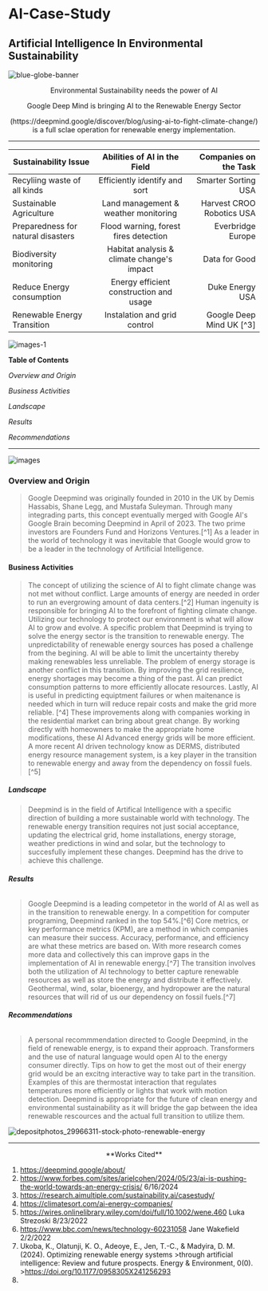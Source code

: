 # AI-Case-Study
## Artificial Intelligence In Environmental Sustainability

<p align="center">
   
   ![blue-globe-banner](https://github.com/user-attachments/assets/f1887d8c-e69f-4cf6-b431-be71803e623b)

   <p align="center"> Environmental Sustainability needs the power of AI

<p align="center"> Google Deep Mind is bringing AI to the Renewable Energy Sector

<p align="center"> (https://deepmind.google/discover/blog/using-ai-to-fight-climate-change/) is a full sclae operation for renewable energy implementation. 

-----------------------------------------

| Sustainability Issue                 | Abilities of AI in the Field              | Companies on the Task            |
|--------------------------------------|:-----------------------------------------:|---------------------------------:|
| Recyliing waste of all kinds         | Efficiently identify and sort             | Smarter Sorting USA              |
| Sustainable Agriculture              | Land management & weather monitoring      | Harvest CROO Robotics USA        |
| Preparedness for natural disasters   | Flood warning, forest fires detection     | Everbridge Europe                |
| Biodiversity monitoring              | Habitat analysis & climate change's impact| Data for Good                    |
| Reduce Energy consumption            | Energy efficient construction and usage   | Duke Energy USA
| Renewable Energy Transition          | Instalation and grid control              | Google Deep Mind UK [^3] 

 
   
 ![images-1](https://github.com/user-attachments/assets/dc239140-aa4d-4d06-899b-533f7965ddea)



**Table of Contents**


_Overview and Origin_ 

_Business Activities_

_Landscape_ 

_Results_ 

_Recommendations_  

*************************

<p align="center">

![images](https://github.com/user-attachments/assets/05314145-48c4-4321-a641-da83de5525fe)


### **Overview and Origin**

> Google Deepmind was originally founded in 2010 in the UK by Demis Hassabis, Shane Legg, and Mustafa Suleyman. 
> Through many integrading parts, this concept eventually merged with Google AI's Google Brain becoming
> Deepmind in April of 2023. The two prime investors are Founders Fund and Horizons Ventures.[^1] As a leader in the
> world of technology it was inevitable that Google would grow to be a leader in the technology of Artificial Intelligence.

#### **Business Activities**

>The concept of utilizing the science of AI to fight climate change was not met without conflict. Large amounts of energy
>are needed in order to run an evergrowing amount of data centers.[^2] Human ingenuity is responsible for bringing AI to
>the forefront of fighting climate change. Utilizing our technology to protect our environment is what will allow AI to
>grow and evolve. A specific problem that Deepmind is trying to solve the energy sector is the transition to renewable
>energy. The unpredictability of renewable energy sources has posed a challenge from the begining. AI will be able to limit
>the uncertainty thereby making renewables less unreliable. The problem of energy storage is another conflict in this
>transition. By improving the grid resilience, energy shortages may become a thing of the past. AI can predict consumption
>patterns to more efficiently allocate resources. Lastly, AI is useful in predicting equiptment failures or when
>maitenance is needed which in turn will reduce repair costs and make the grid more reliable. [^4] These improvements
>along with companies working in the residential market can bring about great change. By working directly with homeowners
>to make the appropriate home modifications, these AI Advanced energy grids will be more efficient. A more recent AI driven
>technology know as DERMS, distributed energy resource management system, is a key player in the transition to renewable
>energy and away from the dependency on fossil fuels.[^5] 

##### **Landscape**

>Deepmind is in the field of Artifical Intelligence with a specific direction of building a more sustainable world with
>technology. The renewable energy transition requires not just social acceptance, updating the electrical grid, home
>installations, energy storage, weather predictions in wind and solar, but the technology to succesfully implement
>these changes. Deepmind has the drive to achieve this challenge.  

###### **Results**

>Google Deepmind is a leading competetor in the world of AI as well as in the transition to renewable energy. In
>a competition for computer programing, Deepmind ranked in the top 54%.[^6] Core metrics, or key performance
>metrics (KPM), are a method in which companies can measure their success. Accuracy, performance, and efficiency are
>what these metrics are based on. With more research comes more data and collectively this can improve gaps in the
>implementation of AI in renewable energy.[^7] The transition involves both the utilization of AI technology to better
>capture renewable resources as well as store the energy and distribute it effectively. Geothermal, wind, solar,
>bioenergy, and hydropower are the natural resources that will rid of us our dependency on fossil fuels.[^7] 

###### **Recommendations** 

>A personal recommmendation directed to Google Deepmind, in the field of renewable energy, is to expand their approach.
>Transformers and the use of natural language would open AI to the energy consumer directly. Tips on how to get the most
>out of their energy grid would be an excitng interactive way to take part in the transition. Examples of this are
>thermostat interaction that regulates temperatures more efficiently or lights that work with motion detection. Deepmind
>is appropriate for the future of clean energy and environmental sustainability as it will bridge the gap between the idea
>renewable rescources and the actual full transition to utilize them. 


<p align="center"> 
   
   ![depositphotos_29966311-stock-photo-renewable-energy](https://github.com/user-attachments/assets/73ed152a-c774-4c45-b320-85643f3f6099)


______________________________________________________

<p align="center">
**Works Cited** 

1. https://deepmind.google/about/
2. https://www.forbes.com/sites/arielcohen/2024/05/23/ai-is-pushing-the-world-towards-an-energy-crisis/  6/16/2024
3. https://research.aimultiple.com/sustainability.ai/casestudy/
4. https://climatesort.com/ai-energy-companies/
5. https://wires.onlinelibrary.wiley.com/doi/full/10.1002/wene.460  Luka Strezoski 8/23/2022
6. https://www.bbc.com/news/technology-60231058 Jane Wakefield 2/2/2022
7. Ukoba, K., Olatunji, K. O., Adeoye, E., Jen, T.-C., & Madyira, D. M. (2024). Optimizing renewable energy systems >through artificial intelligence: Review and future prospects. Energy & Environment, 0(0). >https://doi.org/10.1177/0958305X241256293
8. 











